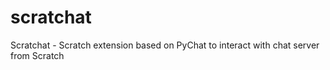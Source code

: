 # scratchat
Scratchat - Scratch extension based on PyChat to interact with chat server from Scratch
